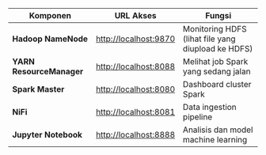 | Komponen                 | URL Akses                                      | Fungsi                                             |
| ------------------------ | ---------------------------------------------- | -------------------------------------------------- |
| **Hadoop NameNode**      | [http://localhost:9870](http://localhost:9870) | Monitoring HDFS (lihat file yang diupload ke HDFS) |
| **YARN ResourceManager** | [http://localhost:8088](http://localhost:8088) | Melihat job Spark yang sedang jalan                |
| **Spark Master**         | [http://localhost:8080](http://localhost:8080) | Dashboard cluster Spark                            |
| **NiFi**                 | [http://localhost:8081](http://localhost:8081) | Data ingestion pipeline                            |
| **Jupyter Notebook**     | [http://localhost:8888](http://localhost:8888) | Analisis dan model machine learning                |
